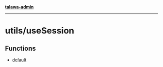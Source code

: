 [**talawa-admin**](../../README.md)

***

# utils/useSession

## Functions

- [default](functions/default.md)
